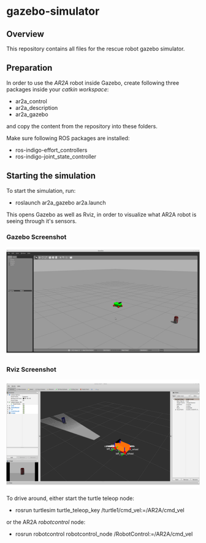 # gazebo-simulator
## Overview
This repository contains all files for the rescue robot gazebo simulator.

## Preparation
In order to use the _AR2A_ robot inside Gazebo, create following three packages
inside your _catkin workspace_:

* ar2a_control
* ar2a_description
* ar2a_gazebo

and copy the content from the repository into these folders.

Make sure following ROS packages are installed:

* ros-indigo-effort_controllers
* ros-indigo-joint_state_controller

## Starting the simulation
To start the simulation, run:

 * roslaunch ar2a_gazebo ar2a.launch

This opens Gazebo as well as Rviz, in order to visualize what AR2A robot is seeing 
through it's sensors.

### Gazebo Screenshot

<img style="float: middle;" src="https://github.com/AR2A/gazebo-simulator/blob/master/img/gazebo.png">

### Rviz Screenshot

<img style="float: middle;" src="https://github.com/AR2A/gazebo-simulator/blob/master/img/rviz.png">

To drive around, either start the turtle teleop node:

* rosrun turtlesim turtle_teleop_key /turtle1/cmd_vel:=/AR2A/cmd_vel

or the AR2A _robotcontrol_ node:

* rosrun robotcontrol robotcontrol_node /RobotControl:=/AR2A/cmd_vel

